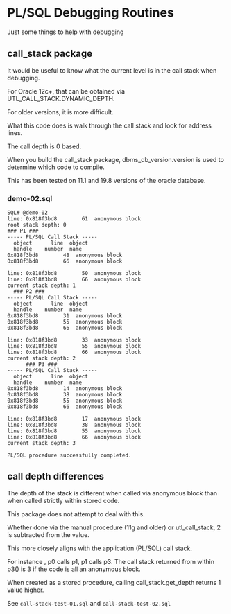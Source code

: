 PL/SQL Debugging Routines
=========================

Just some things to help with debugging

## call_stack package

It would be useful to know what the current level is in the call stack when debugging.

For Oracle 12c+, that can be obtained via UTL_CALL_STACK.DYNAMIC_DEPTH.

For older versions, it is more difficult.

What this code does is walk through the call stack and look for address lines.

The call depth is 0 based. 

When you build the call_stack package, dbms_db_version.version is used to determine which code to compile.

This has been tested on 11.1 and 19.8 versions of the oracle database.


### demo-02.sql

```text
SQL# @demo-02
line: 0x818f3bd8        61  anonymous block
root stack depth: 0
### P1 ###
----- PL/SQL Call Stack -----
  object      line  object
  handle    number  name
0x818f3bd8        48  anonymous block
0x818f3bd8        66  anonymous block

line: 0x818f3bd8        50  anonymous block
line: 0x818f3bd8        66  anonymous block
current stack depth: 1
  ### P2 ###
----- PL/SQL Call Stack -----
  object      line  object
  handle    number  name
0x818f3bd8        31  anonymous block
0x818f3bd8        55  anonymous block
0x818f3bd8        66  anonymous block

line: 0x818f3bd8        33  anonymous block
line: 0x818f3bd8        55  anonymous block
line: 0x818f3bd8        66  anonymous block
current stack depth: 2
      ### P3 ###
----- PL/SQL Call Stack -----
  object      line  object
  handle    number  name
0x818f3bd8        14  anonymous block
0x818f3bd8        38  anonymous block
0x818f3bd8        55  anonymous block
0x818f3bd8        66  anonymous block

line: 0x818f3bd8        17  anonymous block
line: 0x818f3bd8        38  anonymous block
line: 0x818f3bd8        55  anonymous block
line: 0x818f3bd8        66  anonymous block
current stack depth: 3

PL/SQL procedure successfully completed.

```

## call depth differences

The depth of the stack is different when called via anonymous block than when called strictly within stored code.

This package does not attempt to deal with this.

Whether done via the manual procedure (11g and older) or utl_call_stack, 2 is subtracted from the value.

This more closely aligns with the application (PL/SQL) call stack.

For instance , p0 calls p1, p1 calls p3.  The call stack returned from within p3() is 3 if the code is all an anonymous block.

When created as a stored procedure, calling call_stack.get_depth returns 1 value higher.

See `call-stack-test-01.sql` and `call-stack-test-02.sql`







